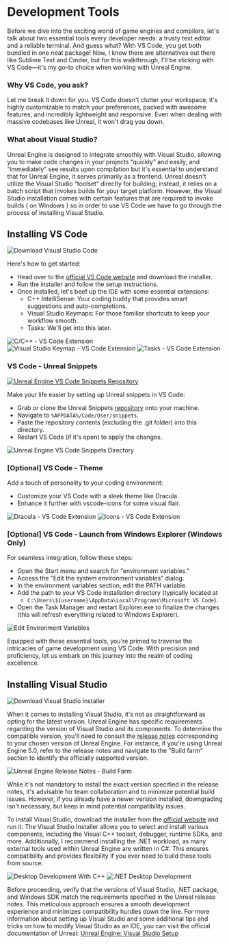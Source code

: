 # Development Tools

Before we dive into the exciting world of game engines and compilers, let's talk about two essential tools every developer needs: a trusty text editor and a reliable terminal. And guess what? With VS Code, you get both bundled in one neat package! Now, I know there are alternatives out there like Sublime Text and Cmder, but for this walkthrough, I'll be sticking with VS Code—it's my go-to choice when working with Unreal Engine.

### Why VS Code, you ask?

Let me break it down for you. VS Code doesn't clutter your workspace, it's highly customizable to match your preferences, packed with awesome features, and incredibly lightweight and responsive. Even when dealing with massive codebases like Unreal, it won't drag you down.

### What about Visual Studio?

Unreal Engine is designed to integrate smoothly with Visual Studio, allowing you to make code changes in your projects “quickly” and easily, and “immediately” see results upon compilation but it's essential to understand that for Unreal Engine, it serves primarily as a frontend. Unreal doesn't utilize the Visual Studio “toolset” directly for building; instead, it relies on a batch script that invokes builds for your target platform. However, the Visual Studio installation comes with certain features that are required to invoke builds ( on Windows ) so in order to use VS Code we have to go through the process of installing Visual Studio.

## Installing VS Code

![Download Visual Studio Code](download-vs-code.png)

Here's how to get started:

- Head over to the [official VS Code website](https://code.visualstudio.com) and download the installer.
- Run the installer and follow the setup instructions.
- Once installed, let's beef up the IDE with some essential extensions:
    - C++ IntelliSense: Your coding buddy that provides smart suggestions and auto-completions.
    - Visual Studio Keymaps: For those familiar shortcuts to keep your workflow smooth.
    - Tasks: We'll get into this later.

![C/C++ - VS Code Extension](c-cpp-code-extension.png)
![Visual Studio Keymap - VS Code Extension](visual-studio-keymap-code-extension.png)
![Tasks - VS Code Extension](tasks-code-extension.png)

### VS Code - Unreal Snippets

[![Unreal Engine VS Code Snippets Repository](unreal-snippets-repository.png)](https://github.com/Dyronix/unreal-snippets-vscode)

Make your life easier by setting up Unreal snippets in VS Code:

- Grab or clone the Unreal Snippets [repository](https://github.com/Dyronix/unreal-snippets-vscode) onto your machine.
- Navigate to `%APPDATA%/Code/User/snippets`.
- Paste the repository contents (excluding the .git folder) into this directory.
- Restart VS Code (if it's open) to apply the changes. 

![Unreal Engine VS Code Snippets Directory](unreal-engine-snippets.png)

### [Optional] VS Code - Theme

Add a touch of personality to your coding environment:

- Customize your VS Code with a sleek theme like Dracula.
- Enhance it further with vscode-icons for some visual flair.

![Dracula - VS Code Extension](dracula-code-extension.png)
![Icons - VS Code Extension](icons-code-extension.png)

### [Optional] VS Code - Launch from Windows Explorer (Windows Only)

For seamless integration, follow these steps:

- Open the Start menu and search for "environment variables."
- Access the "Edit the system environment variables" dialog.
- In the environment variables section, edit the PATH variable.
- Add the path to your VS Code installation directory (typically located at 
    - `C:\Users\${username}\AppData\Local\Programs\Microsoft VS Code`).
- Open the Task Manager and restart Explorer.exe to finalize the changes (this will refresh everything related to Windows Explorer).

![Edit Environment Variables](edit-environment-variables.png)

Equipped with these essential tools, you're primed to traverse the intricacies of game development using VS Code. With precision and proficiency, let us embark on this journey into the realm of coding excellence.

## Installing Visual Studio

![Download Visual Studio Installer](download-visual-studio-installer.png)

When it comes to installing Visual Studio, it's not as straightforward as opting for the latest version. Unreal Engine has specific requirements regarding the version of Visual Studio and its components. To determine the compatible version, you'll need to consult the [release notes](https://docs.unrealengine.com/5.0/en-US/unreal-engine-5.0-release-notes/) corresponding to your chosen version of Unreal Engine. For instance, if you're using Unreal Engine 5.0, refer to the release notes and navigate to the "Build farm" section to identify the officially supported version.

![Unreal Engine Release Notes - Build Farm](unreal-engine-build-farm-output.png)

While it's not mandatory to install the exact version specified in the release notes, it's advisable for team collaboration and to minimize potential build issues. However, if you already have a newer version installed, downgrading isn't necessary, but keep in mind potential compatibility issues.

To install Visual Studio, download the installer from the [official website](https://visualstudio.microsoft.com/vs/) and run it. The Visual Studio Installer allows you to select and install various components, including the Visual C++ toolset, debugger, runtime SDKs, and more. Additionally, I recommend installing the .NET workload, as many external tools used within Unreal Engine are written in C#. This ensures compatibility and provides flexibility if you ever need to build these tools from source.

![Desktop Development With C++](desktop-development-with-cpp.png)
![.NET Desktop Development](net-desktop-development.png)

Before proceeding, verify that the versions of Visual Studio, .NET package, and Windows SDK match the requirements specified in the Unreal release notes. This meticulous approach ensures a smooth development experience and minimizes compatibility hurdles down the line.
For more information about setting up Visual Studio and some additional tips and tricks on how to modify Visual Studio as an IDE, you can visit the official documentation of Unreal: [Unreal Engine: Visual Studio Setup](https://docs.unrealengine.com/4.27/en-US/ProductionPipelines/DevelopmentSetup/VisualStudioSetup/)
